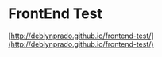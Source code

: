 # FrontEnd Test

[http://deblynprado.github.io/frontend-test/](http://deblynprado.github.io/frontend-test/)
